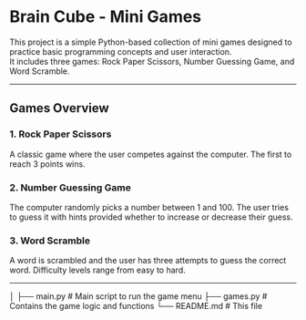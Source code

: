 # Brain Cube - Mini Games

This project is a simple Python-based collection of mini games designed to practice basic programming concepts and user interaction.  
It includes three games: Rock Paper Scissors, Number Guessing Game, and Word Scramble.

---

## Games Overview

### 1. Rock Paper Scissors
A classic game where the user competes against the computer. The first to reach 3 points wins.

### 2. Number Guessing Game
The computer randomly picks a number between 1 and 100. The user tries to guess it with hints provided whether to increase or decrease their guess.

### 3. Word Scramble
A word is scrambled and the user has three attempts to guess the correct word. Difficulty levels range from easy to hard.

---

│
├── main.py          # Main script to run the game menu
├── games.py         # Contains the game logic and functions
└── README.md        # This file

